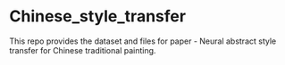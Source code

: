 # Chinese_style_transfer
This repo provides the dataset and files for paper - Neural abstract style transfer for Chinese traditional painting.
